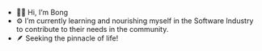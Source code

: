 - 😶‍🌫️ Hi, I’m Bong
- ⚙️ I’m currently learning and nourishing myself in the Software Industry to contribute to their needs in the community.
- 🪶 Seeking the pinnacle of life!

<!---
Ba6sa/Ba6sa is a ✨ special ✨ repository because its `README.md` (this file) appears on your GitHub profile.
You can click the Preview link to take a look at your changes.
--->
